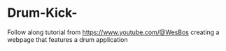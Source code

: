 # Drum-Kick-
Follow along tutorial from https://www.youtube.com/@WesBos creating a webpage that features a drum application
